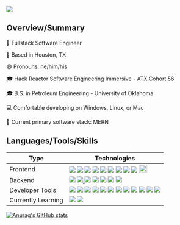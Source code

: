 <!--
**gitInLoserWereGoingShopping/gitInLoserWereGoingShopping** is a ✨ _special_ ✨ repository because its `README.md` (this file) appears on your GitHub profile.

Here are some ideas to get you started:

- 🔭 I’m currently working on ...
- 🌱 I’m currently learning ...
- 👯 I’m looking to collaborate on ...
- 🤔 I’m looking for help with ...
- 💬 Ask me about ...
- 📫 How to reach me: ...
- 😄 Pronouns: ...
- ⚡ Fun fact: ...
-->
<img align="center" src="https://user-images.githubusercontent.com/33425993/126238916-783d621d-c138-4bd8-a4d5-95a4fd9bf3dc.gif"></img>

<!--
![MP_PofileBannerGIF](https://user-images.githubusercontent.com/33425993/126238916-783d621d-c138-4bd8-a4d5-95a4fd9bf3dc.gif)
-->

## Overview/Summary

🏢 Fullstack Software Engineer

📍 Based in Houston, TX

😄 Pronouns: he/him/his

🎓 Hack Reactor Software Engineering Immersive - ATX Cohort 56

🎓 B.S. in Petroleum Engineering - University of Oklahoma

💻 Comfortable developing on Windows, Linux, or Mac

🦾 Current primary software stack: MERN

## Languages/Tools/Skills
<table>
<thead>
<tr>
<th>Type</th>
<th>Technologies</th>
</tr>
</thead>
<tbody>
<tr>
<td>Frontend</td>
<td><a target="_blank" rel="noopener noreferrer" href="https://camo.githubusercontent.com/98cf4cfa6ce814e1480515122c1fc679372324637501819478d7ede8aad79975/68747470733a2f2f696d672e736869656c64732e696f2f62616467652f2d4a6176615363726970742d6565643731383f7374796c653d666c6174266c6f676f3d6a617661736372697074266c6f676f436f6c6f723d303030303030"><img src="https://camo.githubusercontent.com/98cf4cfa6ce814e1480515122c1fc679372324637501819478d7ede8aad79975/68747470733a2f2f696d672e736869656c64732e696f2f62616467652f2d4a6176615363726970742d6565643731383f7374796c653d666c6174266c6f676f3d6a617661736372697074266c6f676f436f6c6f723d303030303030" data-canonical-src="https://img.shields.io/badge/-JavaScript-eed718?style=flat&amp;logo=javascript&amp;logoColor=000000" style="max-width:100%;"></a> <a target="_blank" rel="noopener noreferrer" href="https://camo.githubusercontent.com/9627fbbce0fc5b0724e21b9a80fbe82e235db74e17c63d1fd461211b12be557e/68747470733a2f2f696d672e736869656c64732e696f2f62616467652f2d52656163742d3030303030303f7374796c653d666c6174266c6f676f3d7265616374266c6f676f436f6c6f723d303063386666"><img src="https://camo.githubusercontent.com/9627fbbce0fc5b0724e21b9a80fbe82e235db74e17c63d1fd461211b12be557e/68747470733a2f2f696d672e736869656c64732e696f2f62616467652f2d52656163742d3030303030303f7374796c653d666c6174266c6f676f3d7265616374266c6f676f436f6c6f723d303063386666" data-canonical-src="https://img.shields.io/badge/-React-000000?style=flat&amp;logo=react&amp;logoColor=00c8ff" style="max-width:100%;"></a> <a target="_blank" rel="noopener noreferrer" href="https://camo.githubusercontent.com/6f727690ef49f624f972e82d1bee426e93dda8cfbd00efeddacf9b6863326f11/68747470733a2f2f696d672e736869656c64732e696f2f62616467652f2d52656475782d3736346262633f7374796c653d666c6174266c6f676f3d7265647578266c6f676f436f6c6f723d666666666666"><img src="https://camo.githubusercontent.com/6f727690ef49f624f972e82d1bee426e93dda8cfbd00efeddacf9b6863326f11/68747470733a2f2f696d672e736869656c64732e696f2f62616467652f2d52656475782d3736346262633f7374796c653d666c6174266c6f676f3d7265647578266c6f676f436f6c6f723d666666666666" data-canonical-src="https://img.shields.io/badge/-Redux-764bbc?style=flat&amp;logo=redux&amp;logoColor=ffffff" style="max-width:100%;"></a> <a target="_blank" rel="noopener noreferrer" href="https://camo.githubusercontent.com/2fad14d202b24de54ef28fb28fc41b3fe661fc22ca72ab6045ed280d277bb536/68747470733a2f2f696d672e736869656c64732e696f2f62616467652f2d48544d4c352d4533344632363f7374796c653d666c6174266c6f676f3d68746d6c35266c6f676f436f6c6f723d7768697465"><img src="https://camo.githubusercontent.com/2fad14d202b24de54ef28fb28fc41b3fe661fc22ca72ab6045ed280d277bb536/68747470733a2f2f696d672e736869656c64732e696f2f62616467652f2d48544d4c352d4533344632363f7374796c653d666c6174266c6f676f3d68746d6c35266c6f676f436f6c6f723d7768697465" data-canonical-src="https://img.shields.io/badge/-HTML5-E34F26?style=flat&amp;logo=html5&amp;logoColor=white" style="max-width:100%;"></a> <a target="_blank" rel="noopener noreferrer" href="https://camo.githubusercontent.com/106cfcc1bea1938e98f03e1291b18f30091ec44513da900b54f988416824d3b7/68747470733a2f2f696d672e736869656c64732e696f2f62616467652f2d435353332d3135373242363f7374796c653d666c6174266c6f676f3d63737333266c6f676f436f6c6f723d7768697465"><img src="https://camo.githubusercontent.com/106cfcc1bea1938e98f03e1291b18f30091ec44513da900b54f988416824d3b7/68747470733a2f2f696d672e736869656c64732e696f2f62616467652f2d435353332d3135373242363f7374796c653d666c6174266c6f676f3d63737333266c6f676f436f6c6f723d7768697465" data-canonical-src="https://img.shields.io/badge/-CSS3-1572B6?style=flat&amp;logo=css3&amp;logoColor=white" style="max-width:100%;"></a> <a target="_blank" rel="noopener noreferrer" href="https://camo.githubusercontent.com/5e6f1f37fbc0eac62f7b162746ddc5cc5d486071a84d59662968933c91ecf6de/68747470733a2f2f696d672e736869656c64732e696f2f62616467652f2d6a51756572792d6666666666663f7374796c653d666c6174266c6f676f3d6a7175657279266c6f676f436f6c6f723d313036376165"><img src="https://camo.githubusercontent.com/5e6f1f37fbc0eac62f7b162746ddc5cc5d486071a84d59662968933c91ecf6de/68747470733a2f2f696d672e736869656c64732e696f2f62616467652f2d6a51756572792d6666666666663f7374796c653d666c6174266c6f676f3d6a7175657279266c6f676f436f6c6f723d313036376165" data-canonical-src="https://img.shields.io/badge/-jQuery-ffffff?style=flat&amp;logo=jquery&amp;logoColor=1067ae" style="max-width:100%;"></a> <a target="_blank" rel="noopener noreferrer" href="https://camo.githubusercontent.com/9929f7044537fdaf5bdf14e82a0964801c2d31041b38a5f67928921cb7e720aa/68747470733a2f2f696d672e736869656c64732e696f2f62616467652f2d5765627061636b2d3865643666623f7374796c653d666c6174266c6f676f3d7765627061636b266c6f676f436f6c6f723d313036376165"><img src="https://camo.githubusercontent.com/9929f7044537fdaf5bdf14e82a0964801c2d31041b38a5f67928921cb7e720aa/68747470733a2f2f696d672e736869656c64732e696f2f62616467652f2d5765627061636b2d3865643666623f7374796c653d666c6174266c6f676f3d7765627061636b266c6f676f436f6c6f723d313036376165" data-canonical-src="https://img.shields.io/badge/-Webpack-8ed6fb?style=flat&amp;logo=webpack&amp;logoColor=1067ae" style="max-width:100%;"></a> <a target="_blank" rel="noopener noreferrer" href="https://camo.githubusercontent.com/bc27e6cd980c4b908f007d1b7adb108398200662b8e6b525e729d0fef839e838/68747470733a2f2f696d672e736869656c64732e696f2f62616467652f2d426162656c2d6638646333653f7374796c653d666c6174266c6f676f3d626162656c266c6f676f436f6c6f723d313036376165"><img src="https://camo.githubusercontent.com/bc27e6cd980c4b908f007d1b7adb108398200662b8e6b525e729d0fef839e838/68747470733a2f2f696d672e736869656c64732e696f2f62616467652f2d426162656c2d6638646333653f7374796c653d666c6174266c6f676f3d626162656c266c6f676f436f6c6f723d313036376165" data-canonical-src="https://img.shields.io/badge/-Babel-f8dc3e?style=flat&amp;logo=babel&amp;logoColor=1067ae" style="max-width:100%;"></a> <a target="_blank" rel="noopener noreferrer" href="https://camo.githubusercontent.com/aa65626708f23b7b4a363c659f004782ba73b43f524f74da54af582b902cd2c0/68747470733a2f2f696d672e736869656c64732e696f2f62616467652f2d4d6174657269616c2d2d55492d3031616166363f7374796c653d666c6174266c6f676f3d6d6174657269616c2d7569266c6f676f436f6c6f723d7768697465"><img src="https://camo.githubusercontent.com/aa65626708f23b7b4a363c659f004782ba73b43f524f74da54af582b902cd2c0/68747470733a2f2f696d672e736869656c64732e696f2f62616467652f2d4d6174657269616c2d2d55492d3031616166363f7374796c653d666c6174266c6f676f3d6d6174657269616c2d7569266c6f676f436f6c6f723d7768697465" data-canonical-src="https://img.shields.io/badge/-Material--UI-01aaf6?style=flat&amp;logo=material-ui&amp;logoColor=white" style="max-width:100%"></a> <a target="_blank" rel="noopener noreferrer" href="https://chakra-ui.com/docs/getting-started"><img height="21" src="https://user-images.githubusercontent.com/75913066/125658941-12717ddd-ec81-471c-9aa2-faacde559a31.png"></a>
</tr>
<tr>
<td>Backend</td>
<td></a> <a target="_blank" rel="noopener noreferrer" href="https://camo.githubusercontent.com/0ee47f71ded6366c2012705466f7d2e64fc3bcfc56d0a9c2b32c6a004c14b356/68747470733a2f2f696d672e736869656c64732e696f2f62616467652f2d4e6f64652e6a732d3343383733413f7374796c653d666c6174266c6f676f3d6e6f64652d6a73266c6f676f436f6c6f723d7768697465"><img src="https://camo.githubusercontent.com/0ee47f71ded6366c2012705466f7d2e64fc3bcfc56d0a9c2b32c6a004c14b356/68747470733a2f2f696d672e736869656c64732e696f2f62616467652f2d4e6f64652e6a732d3343383733413f7374796c653d666c6174266c6f676f3d6e6f64652d6a73266c6f676f436f6c6f723d7768697465" data-canonical-src="https://img.shields.io/badge/-Node.js-3C873A?style=flat&amp;logo=node-js&amp;logoColor=white" style="max-width:100%;"></a> <a target="_blank" rel="noopener noreferrer" href="https://camo.githubusercontent.com/0c79b4c53042fc972376a628d2ffac987f98def4b6351c32803fa6638e42f699/68747470733a2f2f696d672e736869656c64732e696f2f62616467652f2d457870726573732e6a732d3738373837383f7374796c653d666c6174"><img src="https://camo.githubusercontent.com/0c79b4c53042fc972376a628d2ffac987f98def4b6351c32803fa6638e42f699/68747470733a2f2f696d672e736869656c64732e696f2f62616467652f2d457870726573732e6a732d3738373837383f7374796c653d666c6174" data-canonical-src="https://img.shields.io/badge/-Express.js-787878?style=flat" style="max-width:100%;"> </a><a target="_blank" rel="noopener noreferrer" href="https://camo.githubusercontent.com/7b9e6dda02e768609704c81975e01b093b58c73a596e076c3291b4ba32db368c/68747470733a2f2f696d672e736869656c64732e696f2f62616467652f2d4d7953514c2d4632393131313f7374796c653d666c6174266c6f676f3d6d7973716c266c6f676f436f6c6f723d303436303839"><img src="https://camo.githubusercontent.com/7b9e6dda02e768609704c81975e01b093b58c73a596e076c3291b4ba32db368c/68747470733a2f2f696d672e736869656c64732e696f2f62616467652f2d4d7953514c2d4632393131313f7374796c653d666c6174266c6f676f3d6d7973716c266c6f676f436f6c6f723d303436303839" data-canonical-src="https://img.shields.io/badge/-MySQL-F29111?style=flat&amp;logo=mysql&amp;logoColor=046089" style="max-width:100%;"></a> <a target="_blank" rel="noopener noreferrer" href="https://camo.githubusercontent.com/c7640f2e7d57dbc9d52ef7aeb1ad0db2a13d1c9b84a10425344adb3af9b6459d/68747470733a2f2f696d672e736869656c64732e696f2f62616467652f2d53514c6974652d3036333935323f7374796c653d666c6174266c6f676f3d73716c697465266c6f676f436f6c6f723d303436303839"><img src="https://camo.githubusercontent.com/c7640f2e7d57dbc9d52ef7aeb1ad0db2a13d1c9b84a10425344adb3af9b6459d/68747470733a2f2f696d672e736869656c64732e696f2f62616467652f2d53514c6974652d3036333935323f7374796c653d666c6174266c6f676f3d73716c697465266c6f676f436f6c6f723d303436303839" data-canonical-src="https://img.shields.io/badge/-SQLite-063952?style=flat&amp;logo=sqlite&amp;logoColor=046089" style="max-width:100%;"></a> <a target="_blank" rel="noopener noreferrer" href="https://camo.githubusercontent.com/3084f133857f6d0a29d410e59ba39f6906b0f2e32b24082d1e95710196984db6/68747470733a2f2f696d672e736869656c64732e696f2f62616467652f2d4d6f6e676f44422d3444423333443f7374796c653d666c6174266c6f676f3d6d6f6e676f6462266c6f676f436f6c6f723d464646464646"><img src="https://camo.githubusercontent.com/3084f133857f6d0a29d410e59ba39f6906b0f2e32b24082d1e95710196984db6/68747470733a2f2f696d672e736869656c64732e696f2f62616467652f2d4d6f6e676f44422d3444423333443f7374796c653d666c6174266c6f676f3d6d6f6e676f6462266c6f676f436f6c6f723d464646464646" data-canonical-src="https://img.shields.io/badge/-MongoDB-4DB33D?style=flat&amp;logo=mongodb&amp;logoColor=FFFFFF" style="max-width:100%;"></a> <a target="_blank" rel="noopener noreferrer" href="https://camo.githubusercontent.com/c67bf5adc09a5d4a2ea14d28113f67fa50dfe14b1c896cac90ec790cc98c7190/68747470733a2f2f696d672e736869656c64732e696f2f62616467652f2d52656469732d6432326131663f7374796c653d666c6174266c6f676f3d7265646973266c6f676f436f6c6f723d666666666666"><img src="https://camo.githubusercontent.com/c67bf5adc09a5d4a2ea14d28113f67fa50dfe14b1c896cac90ec790cc98c7190/68747470733a2f2f696d672e736869656c64732e696f2f62616467652f2d52656469732d6432326131663f7374796c653d666c6174266c6f676f3d7265646973266c6f676f436f6c6f723d666666666666" data-canonical-src="https://img.shields.io/badge/-Redis-d22a1f?style=flat&amp;logo=redis&amp;logoColor=ffffff" style="max-width:100%;"></a> <a target="_blank" rel="noopener noreferrer" href="https://camo.githubusercontent.com/c969dc37d2776addd86e6993b374b18b38f217b7dc1ac740fcfd730ba9bb6e11/68747470733a2f2f696d672e736869656c64732e696f2f62616467652f2d507974686f6e2d6637636133643f7374796c653d666c6174266c6f676f3d707974686f6e266c6f676f436f6c6f723d333636643962"><img src="https://camo.githubusercontent.com/c969dc37d2776addd86e6993b374b18b38f217b7dc1ac740fcfd730ba9bb6e11/68747470733a2f2f696d672e736869656c64732e696f2f62616467652f2d507974686f6e2d6637636133643f7374796c653d666c6174266c6f676f3d707974686f6e266c6f676f436f6c6f723d333636643962" data-canonical-src="https://img.shields.io/badge/-Python-f7ca3d?style=flat&amp;logo=python&amp;logoColor=366d9b" style="max-width:100%;"></td>
</tr>
<tr>
<td>Developer Tools</td>
<td><a target="_blank" rel="noopener noreferrer" href="https://camo.githubusercontent.com/0d87ac1d8ec8e90d773c8676d59911c6d26611ce44c3d343673cd122fb90a571/68747470733a2f2f696d672e736869656c64732e696f2f62616467652f2d4769742d4631353032463f7374796c653d666c6174266c6f676f3d676974266c6f676f436f6c6f723d464646464646"><img src="https://camo.githubusercontent.com/0d87ac1d8ec8e90d773c8676d59911c6d26611ce44c3d343673cd122fb90a571/68747470733a2f2f696d672e736869656c64732e696f2f62616467652f2d4769742d4631353032463f7374796c653d666c6174266c6f676f3d676974266c6f676f436f6c6f723d464646464646" data-canonical-src="https://img.shields.io/badge/-Git-F1502F?style=flat&amp;logo=git&amp;logoColor=FFFFFF" style="max-width:100%;"></a> <a target="_blank" rel="noopener noreferrer" href="https://camo.githubusercontent.com/d6cb0b8d749ad460f96b403368ec0d9947b2d28a0db1b691900ba0a69c501e2c/68747470733a2f2f696d672e736869656c64732e696f2f62616467652f2d4769746875622d3030303030303f7374796c653d666c6174266c6f676f3d676974687562266c6f676f436f6c6f723d464646464646"><img src="https://camo.githubusercontent.com/d6cb0b8d749ad460f96b403368ec0d9947b2d28a0db1b691900ba0a69c501e2c/68747470733a2f2f696d672e736869656c64732e696f2f62616467652f2d4769746875622d3030303030303f7374796c653d666c6174266c6f676f3d676974687562266c6f676f436f6c6f723d464646464646" data-canonical-src="https://img.shields.io/badge/-Github-000000?style=flat&amp;logo=github&amp;logoColor=FFFFFF" style="max-width:100%;"></a> <a target="_blank" rel="noopener noreferrer" href="https://camo.githubusercontent.com/85ff82d43f362b0960bb4a830e7403177a830d373cece3ee401b439f6cf56840/68747470733a2f2f696d672e736869656c64732e696f2f62616467652f2d5653253230436f64652d3030374143433f7374796c653d666c6174266c6f676f3d76697375616c25323073747564696f253230636f6465266c6f676f436f6c6f723d7768697465"><img src="https://camo.githubusercontent.com/85ff82d43f362b0960bb4a830e7403177a830d373cece3ee401b439f6cf56840/68747470733a2f2f696d672e736869656c64732e696f2f62616467652f2d5653253230436f64652d3030374143433f7374796c653d666c6174266c6f676f3d76697375616c25323073747564696f253230636f6465266c6f676f436f6c6f723d7768697465" data-canonical-src="https://img.shields.io/badge/-VS%20Code-007ACC?style=flat&amp;logo=visual%20studio%20code&amp;logoColor=white" style="max-width:100%;"></a> <a target="_blank" rel="noopener noreferrer" href="https://camo.githubusercontent.com/88c97f314fa798fb0f2d81217591362d87d27f3562c05b5433f421250b4b020d/68747470733a2f2f696d672e736869656c64732e696f2f62616467652f2d56697375616c53747564696f2d3831356462663f7374796c653d666c6174266c6f676f3d76697375616c25323073747564696f266c6f676f436f6c6f723d464646464646"><img src="https://camo.githubusercontent.com/88c97f314fa798fb0f2d81217591362d87d27f3562c05b5433f421250b4b020d/68747470733a2f2f696d672e736869656c64732e696f2f62616467652f2d56697375616c53747564696f2d3831356462663f7374796c653d666c6174266c6f676f3d76697375616c25323073747564696f266c6f676f436f6c6f723d464646464646" data-canonical-src="https://img.shields.io/badge/-VisualStudio-815dbf?style=flat&amp;logo=visual%20studio&amp;logoColor=FFFFFF" style="max-width:100%;"></a> <a target="_blank" rel="noopener noreferrer" href="https://camo.githubusercontent.com/c3c5ea4c0dd4ec478c2ed35cd9d8f2ad7ef745034bca59f85e55e90563444746/68747470733a2f2f696d672e736869656c64732e696f2f62616467652f2d416d617a6f6e25323057656225323053657276696365732d6636393530303f7374796c653d666c6174266c6f676f3d616d617a6f6e266c6f676f436f6c6f723d464646464646"><img src="https://camo.githubusercontent.com/c3c5ea4c0dd4ec478c2ed35cd9d8f2ad7ef745034bca59f85e55e90563444746/68747470733a2f2f696d672e736869656c64732e696f2f62616467652f2d416d617a6f6e25323057656225323053657276696365732d6636393530303f7374796c653d666c6174266c6f676f3d616d617a6f6e266c6f676f436f6c6f723d464646464646" data-canonical-src="https://img.shields.io/badge/-Amazon%20Web%20Services-f69500?style=flat&amp;logo=amazon&amp;logoColor=FFFFFF" style="max-width:100%;"></a> <a target="_blank" rel="noopener noreferrer" href="https://camo.githubusercontent.com/c276c8cba18e0faf88925dad84d27fb852a2b2c10563acd00c981020e7e64b3b/68747470733a2f2f696d672e736869656c64732e696f2f62616467652f2d446f636b65722d3061393765353f7374796c653d666c6174266c6f676f3d646f636b6572266c6f676f436f6c6f723d464646464646"><img src="https://camo.githubusercontent.com/c276c8cba18e0faf88925dad84d27fb852a2b2c10563acd00c981020e7e64b3b/68747470733a2f2f696d672e736869656c64732e696f2f62616467652f2d446f636b65722d3061393765353f7374796c653d666c6174266c6f676f3d646f636b6572266c6f676f436f6c6f723d464646464646" data-canonical-src="https://img.shields.io/badge/-Docker-0a97e5?style=flat&amp;logo=docker&amp;logoColor=FFFFFF" style="max-width:100%;"></a> <a target="_blank" rel="noopener noreferrer" href="https://camo.githubusercontent.com/97a6910bd65b3c9ef664b5051cb7f4e1878e3cfe481009d5405f68f902ceeba0/68747470733a2f2f696d672e736869656c64732e696f2f62616467652f2d4d6f6368612d3839363534363f7374796c653d666c6174266c6f676f3d6d6f636861266c6f676f436f6c6f723d464646464646"><img src="https://camo.githubusercontent.com/97a6910bd65b3c9ef664b5051cb7f4e1878e3cfe481009d5405f68f902ceeba0/68747470733a2f2f696d672e736869656c64732e696f2f62616467652f2d4d6f6368612d3839363534363f7374796c653d666c6174266c6f676f3d6d6f636861266c6f676f436f6c6f723d464646464646" data-canonical-src="https://img.shields.io/badge/-Mocha-896546?style=flat&amp;logo=mocha&amp;logoColor=FFFFFF" style="max-width:100%;"></a> <a target="_blank" rel="noopener noreferrer" href="https://camo.githubusercontent.com/f619dd6275901b22a4d0959841d9b27ea610af92cdd244648eca5e15ac1dd1f6/68747470733a2f2f696d672e736869656c64732e696f2f62616467652f2d436861692d3965343834313f7374796c653d666c6174266c6f676f3d63686169266c6f676f436f6c6f723d464646464646"><img src="https://camo.githubusercontent.com/f619dd6275901b22a4d0959841d9b27ea610af92cdd244648eca5e15ac1dd1f6/68747470733a2f2f696d672e736869656c64732e696f2f62616467652f2d436861692d3965343834313f7374796c653d666c6174266c6f676f3d63686169266c6f676f436f6c6f723d464646464646" data-canonical-src="https://img.shields.io/badge/-Chai-9e4841?style=flat&amp;logo=chai&amp;logoColor=FFFFFF" style="max-width:100%;"></a> <a target="_blank" rel="noopener noreferrer" href="https://camo.githubusercontent.com/ae01f9b37983460b53a38ddcf3acfd40511156e707302635b18be913ecc4eb08/68747470733a2f2f696d672e736869656c64732e696f2f62616467652f2d417274696c6c6572792e696f2d3030303030303f7374796c653d666c6174266c6f676f3d617274696c6c657279266c6f676f436f6c6f723d464646464646"><img src="https://camo.githubusercontent.com/ae01f9b37983460b53a38ddcf3acfd40511156e707302635b18be913ecc4eb08/68747470733a2f2f696d672e736869656c64732e696f2f62616467652f2d417274696c6c6572792e696f2d3030303030303f7374796c653d666c6174266c6f676f3d617274696c6c657279266c6f676f436f6c6f723d464646464646" data-canonical-src="https://img.shields.io/badge/-Artillery.io-000000?style=flat&amp;logo=artillery&amp;logoColor=FFFFFF" style="max-width:100%;"></a> <a target="_blank" rel="noopener noreferrer" href="https://camo.githubusercontent.com/055439adf7309c1449aece8528b31c1b7959f0a6bcf3a84262f05acd82e8eeae/68747470733a2f2f696d672e736869656c64732e696f2f62616467652f2d7961726e2d3263386162353f7374796c653d666c6174266c6f676f3d7961726e266c6f676f436f6c6f723d464646464646"><img src="https://camo.githubusercontent.com/055439adf7309c1449aece8528b31c1b7959f0a6bcf3a84262f05acd82e8eeae/68747470733a2f2f696d672e736869656c64732e696f2f62616467652f2d7961726e2d3263386162353f7374796c653d666c6174266c6f676f3d7961726e266c6f676f436f6c6f723d464646464646" data-canonical-src="https://img.shields.io/badge/-yarn-2c8ab5?style=flat&amp;logo=yarn&amp;logoColor=FFFFFF" style="max-width:100%;"></a> <a target="_blank" rel="noopener noreferrer" href="https://camo.githubusercontent.com/a76dd705a585c95d848fc27f3de107628ee354b1b45602715df02d50bf8f1349/68747470733a2f2f696d672e736869656c64732e696f2f62616467652f2d6e706d2d6334333633353f7374796c653d666c6174266c6f676f3d6e706d266c6f676f436f6c6f723d464646464646"><img src="https://camo.githubusercontent.com/a76dd705a585c95d848fc27f3de107628ee354b1b45602715df02d50bf8f1349/68747470733a2f2f696d672e736869656c64732e696f2f62616467652f2d6e706d2d6334333633353f7374796c653d666c6174266c6f676f3d6e706d266c6f676f436f6c6f723d464646464646" data-canonical-src="https://img.shields.io/badge/-npm-c43635?style=flat&amp;logo=npm&amp;logoColor=FFFFFF" style="max-width:100%;"></a> <img src="https://img.shields.io/badge/-Agile-000000?style=flat&logo=agile&logoColor=4FA5F0">
</td>
</tr>
<tr>
<td>Currently Learning</td>
<td><a target="_blank" rel="noopener noreferrer" href="https://camo.githubusercontent.com/59cbd08e4044b76008bdd1e15ef3bc3cd08c2a76b728e2052202190847b9a229/68747470733a2f2f696d672e736869656c64732e696f2f62616467652f2d547970655363726970742d3330373863363f7374796c653d666c6174266c6f676f3d74797065736372697074266c6f676f436f6c6f723d666666666666"><img src="https://camo.githubusercontent.com/59cbd08e4044b76008bdd1e15ef3bc3cd08c2a76b728e2052202190847b9a229/68747470733a2f2f696d672e736869656c64732e696f2f62616467652f2d547970655363726970742d3330373863363f7374796c653d666c6174266c6f676f3d74797065736372697074266c6f676f436f6c6f723d666666666666" data-canonical-src="https://img.shields.io/badge/-TypeScript-3078c6?style=flat&amp;logo=typescript&amp;logoColor=ffffff" style="max-width:100%;"></a></a> <a target="_blank" rel="noopener noreferrer" href="https://camo.githubusercontent.com/54cb7d68473941f06c248a7f4d81b8da86fe9e283e78614b7951fe2cf59c3ac2/68747470733a2f2f696d672e736869656c64732e696f2f62616467652f2d4b756265726e657465732d3330363964643f7374796c653d666c6174266c6f676f3d6b756265726e65746573266c6f676f436f6c6f723d464646464646"><img src="https://camo.githubusercontent.com/54cb7d68473941f06c248a7f4d81b8da86fe9e283e78614b7951fe2cf59c3ac2/68747470733a2f2f696d672e736869656c64732e696f2f62616467652f2d4b756265726e657465732d3330363964643f7374796c653d666c6174266c6f676f3d6b756265726e65746573266c6f676f436f6c6f723d464646464646" data-canonical-src="https://img.shields.io/badge/-Kubernetes-3069dd?style=flat&amp;logo=kubernetes&amp;logoColor=FFFFFF" style="max-width:100%;"></a>
</td>
</tr>
</tbody>
</table>

[![Anurag's GitHub stats](https://github-readme-stats.vercel.app/api?username=gitInLoserWereGoingShopping&theme=dark)](https://github.com/gitInLoserWereGoingShopping/github-readme-stats)
